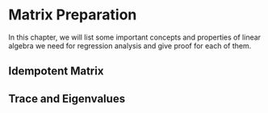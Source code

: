 # Matrix Preparation

In this chapter, we will list some important concepts and properties of linear algebra we need for regression analysis and give proof for each of them.

## Idempotent Matrix

## Trace and Eigenvalues
